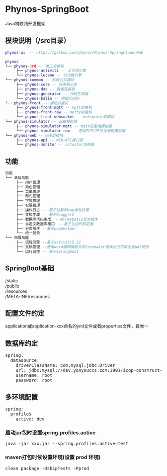 # Phynos-SpringBoot
Java物联网开发框架

## 模块说明（/src目录）
```lua
phynos-ui  -- https://github.com/phynos/Phynos-SpringCloud-Web

phynos
└── phynos-3rd -- 第三方模块  
     ├── phynos-activiti -- 工作流引擎  
     └── phynos-lucene -- 分词器引擎  
└── phynos-common -- 系统公共模块  
     ├── phynos-core -- 业务核心包  
     ├── phynos-dao -- 数据连接层  
     ├── phynos-generator -- 代码生成器  
     └── phynos-kalin -- 预留代码包  
└── phynos-front -- 通讯前置机  
     ├── phynos-front-mqtt -- mqtt前置机  
     ├── phynos-front-raw -- netty前置机  
     └── phynos-front-websocket -- websocket前置机  
└── phynos-simulator -- 设备模拟器 
     ├── phynos-simulator-mqtt -- mqtt设备端模拟器  
     └── phynos-simulator-raw -- 原始TCP/IP协议通讯模拟器  
└── phynos-web -- web层模块 
     ├── phynos-api -- WEB-API接口层  
     └── phynos-monitor -- actuator监视器  

```

## 功能
```lua
功能
└── 基础功能  
     ├── 用户管理  
     ├── 角色管理  
     ├── 菜单管理  
     ├── 部门管理  
     ├── 字典管理  
     ├── 权限管理  
     ├── 操作日志 -- 基于注解和aop自动处理  
     ├── 文档生成 -- 基于Swagger2  
     ├── 数据库代码生成  --基于mybatis官方插件  
     ├── 自定义数据库接口  --基于生成代码拓展  
     ├── 分页插件 --基于pagehelper  
     └── 统一登录  
└── 拓展功能  
     ├── 流程引擎 --基于activiti5.22  
     ├── 文档管理 --使用word编辑模板并用freemaker替换占位符再生成pdf预览  
     └── 运行监控 -- 基于springboot  

```



## SpringBoot基础
/static  
/public  
/resources  
/META-INF/resources  

## 配置文件约定
application或application-xxx命名的yml文件或者properties文件，且唯一

## 数据库约定
<pre>
spring: 
  datasource:
    driverClassName: com.mysql.jdbc.Driver
    url: jdbc:mysql://dev.yonyouccs.com:3001/icop-construct-busisubpack
    username: root
    password: root
</pre>
    
## 多环境配置
<pre>
spring: 
  profiles
    active: dev
</pre>
### 启动jar包时设置spring.profiles.active
<pre>
java -jar xxx.jar --spring.profiles.active=test
</pre>
### maven打包时候设置环境(设置 prod 环境)
<pre>
clean package -DskipTests -Pprod
</pre>
